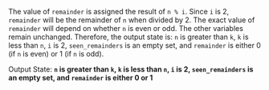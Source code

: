The value of `remainder` is assigned the result of `n % i`. Since `i` is 2, `remainder` will be the remainder of `n` when divided by 2. The exact value of `remainder` will depend on whether `n` is even or odd. The other variables remain unchanged. Therefore, the output state is: `n` is greater than `k`, `k` is less than `n`, `i` is 2, `seen_remainders` is an empty set, and `remainder` is either 0 (if `n` is even) or 1 (if `n` is odd).

Output State: **`n` is greater than `k`, `k` is less than `n`, `i` is 2, `seen_remainders` is an empty set, and `remainder` is either 0 or 1**